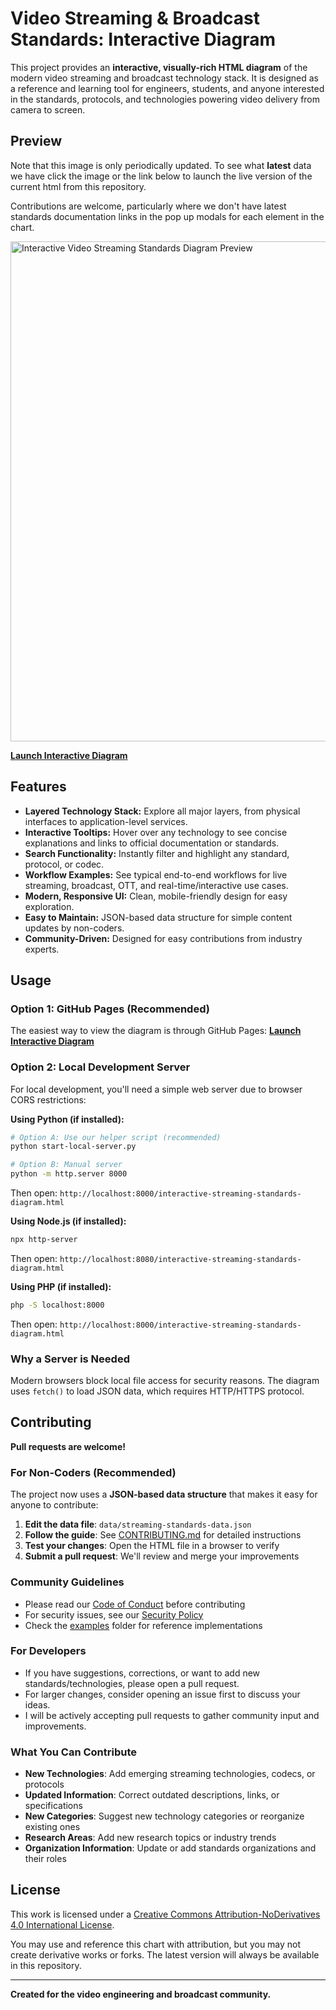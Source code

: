 # Video Streaming & Broadcast Standards: Interactive Diagram

This project provides an **interactive, visually-rich HTML diagram** of the modern video streaming and broadcast technology stack. It is designed as a reference and learning tool for engineers, students, and anyone interested in the standards, protocols, and technologies powering video delivery from camera to screen.

## Preview
Note that this image is only periodically updated. To see what **latest** data we have click the image or the link below to launch the live version of the current html from this repository.

Contributions are welcome, particularly where we don't have latest standards documentation links in the pop up modals for each element in the chart.

[<img src="htmlpreview_github_io__.jpg" alt="Interactive Video Streaming Standards Diagram Preview" width="800">](https://htmlpreview.github.io/?https://github.com/norskvideo/VideoStreaming-Broadcast-Standards/blob/master/interactive-streaming-standards-diagram.html)

**[Launch Interactive Diagram](https://htmlpreview.github.io/?https://github.com/norskvideo/VideoStreaming-Broadcast-Standards/blob/master/interactive-streaming-standards-diagram.html)**



## Features
- **Layered Technology Stack:** Explore all major layers, from physical interfaces to application-level services.
- **Interactive Tooltips:** Hover over any technology to see concise explanations and links to official documentation or standards.
- **Search Functionality:** Instantly filter and highlight any standard, protocol, or codec.
- **Workflow Examples:** See typical end-to-end workflows for live streaming, broadcast, OTT, and real-time/interactive use cases.
- **Modern, Responsive UI:** Clean, mobile-friendly design for easy exploration.
- **Easy to Maintain:** JSON-based data structure for simple content updates by non-coders.
- **Community-Driven:** Designed for easy contributions from industry experts.

## Usage

### Option 1: GitHub Pages (Recommended)
The easiest way to view the diagram is through GitHub Pages:
**[Launch Interactive Diagram](https://htmlpreview.github.io/?https://github.com/norskvideo/VideoStreaming-Broadcast-Standards/blob/master/interactive-streaming-standards-diagram.html)**

### Option 2: Local Development Server
For local development, you'll need a simple web server due to browser CORS restrictions:

**Using Python (if installed):**
```bash
# Option A: Use our helper script (recommended)
python start-local-server.py

# Option B: Manual server
python -m http.server 8000
```
Then open: `http://localhost:8000/interactive-streaming-standards-diagram.html`

**Using Node.js (if installed):**
```bash
npx http-server
```
Then open: `http://localhost:8080/interactive-streaming-standards-diagram.html`

**Using PHP (if installed):**
```bash
php -S localhost:8000
```
Then open: `http://localhost:8000/interactive-streaming-standards-diagram.html`

### Why a Server is Needed
Modern browsers block local file access for security reasons. The diagram uses `fetch()` to load JSON data, which requires HTTP/HTTPS protocol.

## Contributing
**Pull requests are welcome!**

### For Non-Coders (Recommended)
The project now uses a **JSON-based data structure** that makes it easy for anyone to contribute:

1. **Edit the data file**: `data/streaming-standards-data.json`
2. **Follow the guide**: See [CONTRIBUTING.md](CONTRIBUTING.md) for detailed instructions
3. **Test your changes**: Open the HTML file in a browser to verify
4. **Submit a pull request**: We'll review and merge your improvements

### Community Guidelines
- Please read our [Code of Conduct](CODE_OF_CONDUCT.md) before contributing
- For security issues, see our [Security Policy](SECURITY.md)
- Check the [examples](examples/) folder for reference implementations

### For Developers
- If you have suggestions, corrections, or want to add new standards/technologies, please open a pull request.
- For larger changes, consider opening an issue first to discuss your ideas.
- I will be actively accepting pull requests to gather community input and improvements.

### What You Can Contribute
- **New Technologies**: Add emerging streaming technologies, codecs, or protocols
- **Updated Information**: Correct outdated descriptions, links, or specifications
- **New Categories**: Suggest new technology categories or reorganize existing ones
- **Research Areas**: Add new research topics or industry trends
- **Organization Information**: Update or add standards organizations and their roles

## License

This work is licensed under a [Creative Commons Attribution-NoDerivatives 4.0 International License](LICENSE).

You may use and reference this chart with attribution, but you may not create derivative works or forks. The latest version will always be available in this repository.

---

**Created for the video engineering and broadcast community.**
